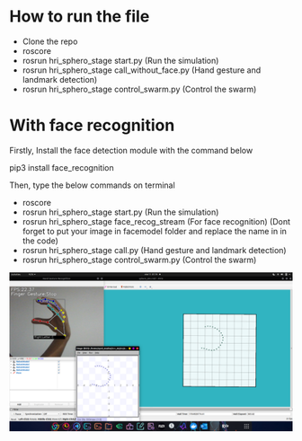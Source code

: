 # How to run the file

- Clone the repo 
- roscore
- rosrun hri_sphero_stage start.py (Run the simulation)
- rosrun hri_sphero_stage call_without_face.py (Hand gesture and landmark detection)
- rosrun hri_sphero_stage control_swarm.py (Control the swarm)

# With face recognition 

Firstly, Install the face detection module with the command below

pip3 install face_recognition

Then, type the below commands on terminal

- roscore
- rosrun hri_sphero_stage start.py (Run the simulation)
- rosrun hri_sphero_stage face_recog_stream (For face recognition) (Dont forget to put your image in facemodel folder and replace the name in in the code)
- rosrun hri_sphero_stage call.py (Hand gesture and landmark detection)
- rosrun hri_sphero_stage control_swarm.py (Control the swarm)

<!-- ![Alt text](relative%20path/Images/Big_c.png?raw=true "Title") -->
<!-- ![Getting Started](sphero_stage/Images/Big_c.png) -->

<div style="text-align:center">
  <img src="sphero_stage/Images/Big_c.png" alt="Getting Started" width="700"/>
</div>